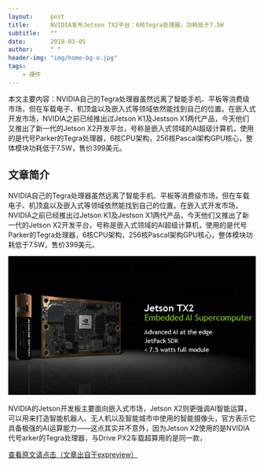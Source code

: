 ```yaml
---
layout:     post
title:      NVIDIA发布Jetson TX2平台：6核Tegra处理器，功耗低于7.5W
subtitle:   ""
date:       2018-03-05
author:     " "
header-img: "img/home-bg-o.jpg"
tags:
    - 硬件
---
```


本文主要内容：NVIDIA自己的Tegra处理器虽然远离了智能手机、平板等消费级市场，但在车载电子、机顶盒以及嵌入式等领域依然能找到自己的位置。在嵌入式开发市场，NVIDIA之前已经推出过Jetson K1及Jestson X1两代产品，今天他们又推出了新一代的Jetson X2开发平台，号称是嵌入式领域的AI超级计算机，使用的是代号Parker的Tegra处理器，6核CPU架构，256核Pascal架构GPU核心，整体模块功耗低于7.5W，售价399美元。

<!-- more -->




## 文章简介
NVIDIA自己的Tegra处理器虽然远离了智能手机、平板等消费级市场，但在车载电子、机顶盒以及嵌入式等领域依然能找到自己的位置。在嵌入式开发市场，NVIDIA之前已经推出过Jetson K1及Jestson X1两代产品，今天他们又推出了新一代的Jetson X2开发平台，号称是嵌入式领域的AI超级计算机，使用的是代号Parker的Tegra处理器，6核CPU架构，256核Pascal架构GPU核心，整体模块功耗低于7.5W，售价399美元。

![course-nvdia-JetsonTX2_3](/images/AI/course-nvdia-JetsonTX2_3.jpg)

NVIDIA的Jetson开发板主要面向嵌入式市场，Jetson X2则更强调AI智能运算，可以用来打造智能机器人、无人机以及智能城市中使用的智能摄像头，官方表示它具备极强的AI运算能力——这点其实并不意外，因为Jetson X2使用的是NVIDIA代号arker的Tegra处理器，与Drive PX2车载超算用的是同一款，

[查看原文请点击（文章出自于expreview）](http://www.expreview.com/52869.html)




